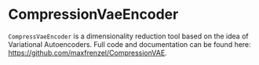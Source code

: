 # CompressionVaeEncoder

`CompressVaeEncoder` is a dimensionality reduction tool based on the idea of Variational Autoencoders. Full code and documentation can be found here: https://github.com/maxfrenzel/CompressionVAE. 